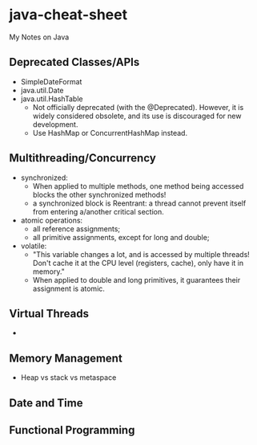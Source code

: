 # java-cheat-sheet
My Notes on Java

## Deprecated Classes/APIs
 - SimpleDateFormat
 - java.util.Date
 - java.util.HashTable
   - Not officially deprecated (with the @Deprecated). However, it is widely considered obsolete, and its use is discouraged for new development.
   - Use HashMap or ConcurrentHashMap instead.

## Multithreading/Concurrency
 - synchronized:
   - When applied to multiple methods, one method being accessed blocks the other synchronized methods!
   - a synchronized block is Reentrant: a thread cannot prevent itself from entering a/another critical section.
 - atomic operations:
   - all reference assignments;
   - all primitive assignments, except for long and double;
- volatile:
   - "This variable changes a lot, and is accessed by multiple threads! Don't cache it at the CPU level (registers, cache), only have it in memory."
   - When applied to double and long primitives, it guarantees their assignment is atomic. 

## Virtual Threads
 - 

## Memory Management 
 - Heap vs stack vs metaspace 

## Date and Time
 
## Functional Programming

